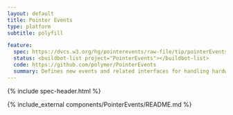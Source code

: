 ```yaml
---
layout: default
title: Pointer Events
type: platform
subtitle: polyfill

feature:
  spec: https://dvcs.w3.org/hg/pointerevents/raw-file/tip/pointerEvents.html
  status: <buildbot-list project="PointerEvents"></buildbot-list>
  code: https://github.com/polymer/PointerEvents
  summary: Defines new events and related interfaces for handling hardware agnostic pointer input from devices like a mouse, pen, or touchscreen.
---
```


{% include spec-header.html %}

{% include_external components/PointerEvents/README.md %}
